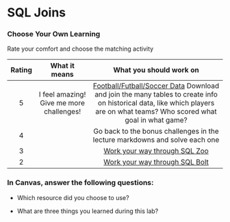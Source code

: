 # SQL Joins

### Choose Your Own Learning

Rate your comfort and choose the matching activity

| Rating |              What it means               |                                                                                                               What you should work on                                                                                                               |
| :----: | :--------------------------------------: | :-------------------------------------------------------------------------------------------------------------------------------------------------------------------------------------------------------------------------------------------------: |
|   5    | I feel amazing! Give me more challenges! | [Football/Futball/Soccer Data](https://github.com/jokecamp/FootballData/tree/master/openFootballData) Download and join the many tables to create info on historical data, like which players are on what teams? Who scored what goal in what game? |
|   4    |                              |                                                                                     Go back to the bonus challenges in the lecture markdowns and solve each one                                                                                     |
|   3    |                              |                                                                                                 [Work your way through SQL Zoo](https://sqlzoo.net)                                                                                                 |
|   2    |                              |                                                                                                [Work your way through SQL Bolt](https://sqlbolt.com)                                                                              

### In Canvas, answer the following questions:

- Which resource did you choose to use?

- What are three things you learned during this lab?
